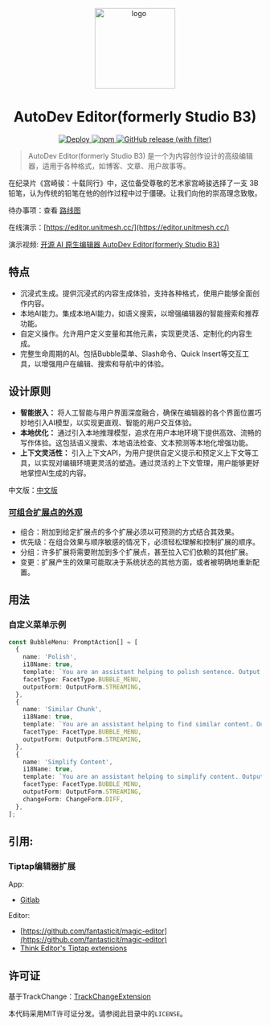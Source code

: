 <p align="center">
  <img src="docs/logo.svg" width="160px" height="160px"  alt="logo" />
</p>
<h1 align="center">AutoDev Editor(formerly Studio B3)</h1>

<p align="center">
    <a href="https://github.com/unit-mesh/3b/actions/workflows/deploy.yml">
        <img src="https://github.com/unit-mesh/3b/actions/workflows/deploy.yml/badge.svg" alt="Deploy">
    </a>
    <a href="https://www.npmjs.com/package/b3-editor">
        <img src="https://img.shields.io/npm/v/b3-editor" alt="npm">
    </a>
    <a href="https://github.com/unit-mesh/b3/releases">
        <img src="https://img.shields.io/github/v/release/unit-mesh/b3" alt="GitHub release (with filter)">
    </a>
</p>

> AutoDev Editor(formerly Studio B3) 是一个为内容创作设计的高级编辑器，适用于各种格式，如博客、文章、用户故事等。

在纪录片《宫崎骏：十载同行》中，这位备受尊敬的艺术家宫崎骏选择了一支 3B 铅笔，认为传统的铅笔在他的创作过程中过于僵硬。让我们向他的崇高理念致敬。

待办事项：查看 [路线图](https://github.com/unit-mesh/3b/issues/1)

在线演示：[https://editor.unitmesh.cc/](https://editor.unitmesh.cc/)

演示视频: [开源 AI 原生编辑器 AutoDev Editor(formerly Studio B3)](https://www.bilibili.com/video/BV1E64y1j7hJ/)

## 特点

- 沉浸式生成。提供沉浸式的内容生成体验，支持各种格式，使用户能够全面创作内容。
- 本地AI能力。集成本地AI能力，如语义搜索，以增强编辑器的智能搜索和推荐功能。
- 自定义操作。允许用户定义变量和其他元素，实现更灵活、定制化的内容生成。
- 完整生命周期的AI。包括Bubble菜单、Slash命令、Quick Insert等交互工具，以增强用户在编辑、搜索和导航中的体验。

## 设计原则

- **智能嵌入：** 将人工智能与用户界面深度融合，确保在编辑器的各个界面位置巧妙地引入AI模型，以实现更直观、智能的用户交互体验。
- **本地优化：** 通过引入本地推理模型，追求在用户本地环境下提供高效、流畅的写作体验。这包括语义搜索、本地语法检查、文本预测等本地化增强功能。
- **上下文灵活性：** 引入上下文API，为用户提供自定义提示和预定义上下文等工具，以实现对编辑环境更灵活的塑造。通过灵活的上下文管理，用户能够更好地掌控AI生成的内容。

中文版：[中文版](./README.zh.md)

### [可组合扩展点的外观](https://marijnhaverbeke.nl/blog/facets.html)

* 组合：附加到给定扩展点的多个扩展必须以可预测的方式结合其效果。
* 优先级：在组合效果与顺序敏感的情况下，必须轻松理解和控制扩展的顺序。
* 分组：许多扩展将需要附加到多个扩展点，甚至拉入它们依赖的其他扩展。
* 变更：扩展产生的效果可能取决于系统状态的其他方面，或者被明确地重新配置。

## 用法

### 自定义菜单示例

```typescript
const BubbleMenu: PromptAction[] = [
  {
    name: 'Polish',
    i18Name: true,
    template: `You are an assistant helping to polish sentence. Output in markdown format. \n ###${DefinedVariable.SELECTION}###`,
    facetType: FacetType.BUBBLE_MENU,
    outputForm: OutputForm.STREAMING,
  },
  {
    name: 'Similar Chunk',
    i18Name: true,
    template: `You are an assistant helping to find similar content. Output in markdown format. \n ###${DefinedVariable.SELECTION}###`,
    facetType: FacetType.BUBBLE_MENU,
    outputForm: OutputForm.STREAMING,
  },
  {
    name: 'Simplify Content',
    i18Name: true,
    template: `You are an assistant helping to simplify content. Output in markdown format. \n ###${DefinedVariable.SELECTION}###`,
    facetType: FacetType.BUBBLE_MENU,
    outputForm: OutputForm.STREAMING,
    changeForm: ChangeForm.DIFF,
  },
];
```

## 引用:

### Tiptap编辑器扩展

App:

- [Gitlab](https://gitlab.com/gitlab-org/gitlab/-/tree/master/app/assets/javascripts/content_editor/extensions)

Editor:

- [https://github.com/fantasticit/magic-editor](https://github.com/fantasticit/magic-editor)
- [Think Editor's Tiptap extensions](https://github.com/fantasticit/think/tree/main/packages/client/src/tiptap/core/extensions)

## 许可证

基于TrackChange：[TrackChangeExtension](https://github.com/chenyuncai/tiptap-track-change-extension)

本代码采用MIT许可证分发。请参阅此目录中的`LICENSE`。

